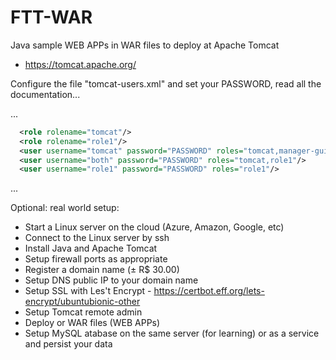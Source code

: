 # FTT-WAR
Java sample WEB APPs in WAR files to deploy at Apache Tomcat

- https://tomcat.apache.org/

Configure the file "tomcat-users.xml" and set your PASSWORD, read all the documentation...

...
```xml
  <role rolename="tomcat"/>
  <role rolename="role1"/>
  <user username="tomcat" password="PASSWORD" roles="tomcat,manager-gui,admin-gui"/>
  <user username="both" password="PASSWORD" roles="tomcat,role1"/>
  <user username="role1" password="PASSWORD" roles="role1"/>
```
...

Optional: real world setup:

- Start a Linux server on the cloud (Azure, Amazon, Google, etc)
- Connect to the Linux server by ssh
- Install Java and Apache Tomcat
- Setup firewall ports as appropriate
- Register a domain name (± R$ 30.00)
- Setup DNS public IP to your domain name
- Setup SSL with Les't Encrypt - https://certbot.eff.org/lets-encrypt/ubuntubionic-other
- Setup Tomcat remote admin
- Deploy or WAR files (WEB APPs)
- Setup MySQL atabase on the same server (for learning) or as a service and persist your data
